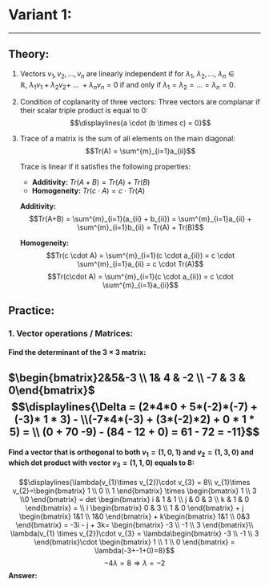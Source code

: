 # Variant 1:
---
## Theory:

1. Vectors $v_{1}, v_{2},...,v_{n}$ are linearly independent if for $\lambda_{1},\ \lambda_{2},...,\ \lambda_{n}\in\mathbb{R},\ \lambda_{1}v_{1} + \lambda_{2}v_{2} +\ ...\ + \lambda_{n}v_{n} = 0$ if and only if $\lambda_{1}=\lambda_2=...=\lambda_{n}=0.$  
2. Condition of coplanarity of three vectors:
   Three vectors are complanar if their scalar triple product is equal to $0$:
   $$\displaylines{a \cdot (b \times c) = 0}$$
3. Trace of a matrix is the sum of all elements on the main diagonal:
   $$Tr(A) = \sum^{m}_{i=1}a_{ii}$$
   
   Trace is linear if it satisfies the following properties:
   
   - **Additivity:** $Tr(A + B) = Tr(A) + Tr(B)$
   - **Homogeneity:** $Tr(c \cdot A) = c \cdot Tr(A)$

   **Additivity:**
   $$Tr(A+B) = \sum^{m}_{i=1}(a_{ii} + b_{ii}) = \sum^{m}_{i=1}a_{ii} + \sum^{m}_{i=1}b_{ii} = Tr(A) + Tr(B)$$
   
   **Homogeneity:**
   $$Tr(c \cdot A) = \sum^{m}_{i=1}(c \cdot a_{ii}) = c \cdot \sum^{m}_{i=1}a_{ii} = c \cdot Tr(A)$$$$Tr(c\cdot A) = \sum^{m}_{i=1}(c \cdot a_{ii}) = c \cdot \sum^{m}_{i=1}a_{ii}$$


## Practice:

### 1. Vector operations / Matrices:

#### Find the determinant of the $3 \times 3$ matrix:
$\begin{bmatrix}2&5&-3 \\ 1& 4 & -2 \\ -7 & 3 & 0\end{bmatrix}$
$$\displaylines{\Delta = (2*4*0 + 5*(-2)*(-7) + (-3)* 1 * 3) - \\(-7*4*(-3) + (3*(-2)*2) + 0 * 1 * 5) = \\ (0 + 70 -9) - (84 - 12 + 0) = 61 - 72 = -11}$$
---
#### Find  a vector that is orthogonal to both $v_{1} = (1,0,1)$ and $v_{2}=(1,3,0)$ and which dot product with vector $v_{3} = (1,1,0)$ equals to $8$:

$$\displaylines{\lambda(v_{1}\times v_{2})\cdot v_{3} = 8\\
v_{1}\times v_{2}=\begin{bmatrix}
1 \\ 0 \\ 1
\end{bmatrix} \times \begin{bmatrix}
1 \\ 3 \\0
\end{bmatrix} = det \begin{bmatrix}
i & 1 & 1 \\ j & 0 & 3  \\ k & 1 & 0
\end{bmatrix} = \\
i \begin{bmatrix}
0 & 3  \\  1 & 0
\end{bmatrix} + j \begin{bmatrix}
1&1 \\ 1&0
\end{bmatrix} + k\begin{bmatrix}
1&1 \\ 0&3
\end{bmatrix} = -3i - j + 3k=
\begin{bmatrix}
-3 \\ -1 \\ 3
\end{bmatrix}\\
\lambda(v_{1} \times v_{2})\cdot v_{3} = \lambda\begin{bmatrix}
-3 \\ -1 \\ 3
\end{bmatrix}\cdot \begin{bmatrix}
1 \\ 1 \\ 0 
\end{bmatrix} = \lambda(-3+-1+0)=8}$$
$$-4\lambda = 8 \Rightarrow \lambda = -2$$
**Answer:** 